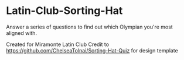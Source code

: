 # Latin-Club-Sorting-Hat
Answer a series of questions to find out which Olympian you're most aligned with.

Created for Miramonte Latin Club
Credit to https://github.com/ChelseaTolnai/Sorting-Hat-Quiz for design template
